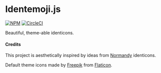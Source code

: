 Identemoji.js
=============

[![NPM](https://img.shields.io/npm/v/@identemoji/core.svg)](https://www.npmjs.com/org/identemoji)
[![CircleCI](https://img.shields.io/circleci/project/github/rehandalal/identemoji.js/master.svg)](https://circleci.com/gh/rehandalal/identemoji.js/tree/master)

Beautiful, theme-able identicons.

#### Credits

This project is aesthetically inspired by ideas from [Normandy](https://github.com/mozilla/normandy) identicons.

Default theme icons made by [Freepik](https://www.flaticon.com/authors/freepik) from [Flaticon](https://www.flaticon.com/).
